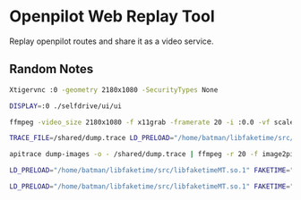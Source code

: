 # Openpilot Web Replay Tool

Replay openpilot routes and share it as a video service.

## Random Notes

```sh
Xtigervnc :0 -geometry 2180x1080 -SecurityTypes None
```

```sh
DISPLAY=:0 ./selfdrive/ui/ui
```

```sh
ffmpeg -video_size 2180x1080 -f x11grab -framerate 20 -i :0.0 -vf scale=1090x590 -preset ultrafast out.mp4
```

```sh
TRACE_FILE=/shared/dump.trace LD_PRELOAD="/home/batman/libfaketime/src/libfaketimeMT.so.1 /home/batman/apitrace/build/" ./selfdrive/ui/ui
```

```sh
apitrace dump-images -o - /shared/dump.trace | ffmpeg -r 20 -f image2pipe -vcodec ppm -i pipe: -vcodec mpeg4 -y /shared/dump.mp4
```

```sh
LD_PRELOAD="/home/batman/libfaketime/src/libfaketimeMT.so.1" FAKETIME="+0 x0.5" ./selfdrive/ui/ui
```

```sh
LD_PRELOAD="/home/batman/libfaketime/src/libfaketimeMT.so.1" FAKETIME="+0 x0.5" ./tools/replay/replay --demo
```
